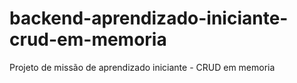 # backend-aprendizado-iniciante-crud-em-memoria
Projeto de missão de aprendizado  iniciante - CRUD em memoria
